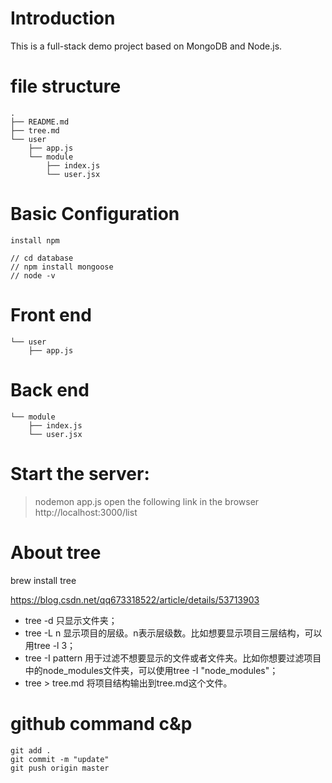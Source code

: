 # Introduction
This is a full-stack demo project based on MongoDB and Node.js.
# file structure
```
.
├── README.md
├── tree.md
└── user
    ├── app.js
    └── module
        ├── index.js
        └── user.jsx
```

# Basic Configuration

```
install npm

// cd database
// npm install mongoose
// node -v
```



# Front end
```
└── user
    ├── app.js
```

# Back end

    └── module
        ├── index.js
        └── user.jsx

# Start the server:
>nodemon app.js
open the following link in the browser
http://localhost:3000/list

# About tree
brew install tree

https://blog.csdn.net/qq673318522/article/details/53713903

* tree -d 只显示文件夹；
* tree -L n 显示项目的层级。n表示层级数。比如想要显示项目三层结构，可以用tree -l 3；
* tree -I pattern 用于过滤不想要显示的文件或者文件夹。比如你想要过滤项目中的node_modules文件夹，可以使用tree -I "node_modules"；
* tree > tree.md 将项目结构输出到tree.md这个文件。

# github command c&p
```
git add .
git commit -m "update"
git push origin master
```

